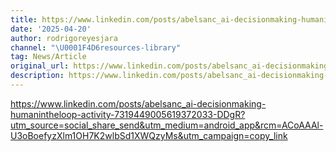 ```yaml
---
title: https://www.linkedin.com/posts/abelsanc_ai-decisionmaking-humanintheloop-activity-7319449005619372033-DDgR?utm_source=social_share_send&utm_medium=android_app&rcm=ACoAAAl-U3oBoefyzXlm1OH7K2wlbSd1XWQzyMs&utm_campaign=copy_link
date: '2025-04-20'
author: rodrigoreyesjara
channel: "\U0001F4D6resources-library"
tag: News/Article
original_url: https://www.linkedin.com/posts/abelsanc_ai-decisionmaking-humanintheloop-activity-7319449005619372033-DDgR?utm_source=social_share_send&utm_medium=android_app&rcm=ACoAAAl-U3oBoefyzXlm1OH7K2wlbSd1XWQzyMs&utm_campaign=copy_link
description: https://www.linkedin.com/posts/abelsanc_ai-decisionmaking-humanintheloop-activity-7319449005619372033-DDgR?utm_source=social_share_send&utm_medium=android_app&rcm=ACoAAAl-U3oBoefyzXlm1OH7K2wlbSd1XWQzyMs&utm_campaign=copy_link
---
```


https://www.linkedin.com/posts/abelsanc_ai-decisionmaking-humanintheloop-activity-7319449005619372033-DDgR?utm_source=social_share_send&utm_medium=android_app&rcm=ACoAAAl-U3oBoefyzXlm1OH7K2wlbSd1XWQzyMs&utm_campaign=copy_link